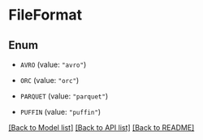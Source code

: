 # FileFormat

## Enum


* `AVRO` (value: `"avro"`)

* `ORC` (value: `"orc"`)

* `PARQUET` (value: `"parquet"`)

* `PUFFIN` (value: `"puffin"`)


[[Back to Model list]](../README.md#documentation-for-models) [[Back to API list]](../README.md#documentation-for-api-endpoints) [[Back to README]](../README.md)



